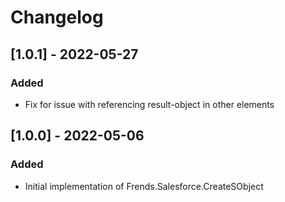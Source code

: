 # Changelog

## [1.0.1] - 2022-05-27
### Added
- Fix for issue with referencing result-object in other elements

## [1.0.0] - 2022-05-06
### Added
- Initial implementation of Frends.Salesforce.CreateSObject
